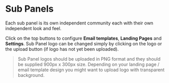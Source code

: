 # Sub Panels  

Each sub panel is its own independent community each with their own independent look and feel.

Click on the top buttons to configure **Email templates**, **Landing Pages** and **Settings**. Sub Panel logo can be changed simply by clicking on the logo or the upload button (if logo has not yet been uploaded).

> Sub Panel logos should be uploaded in PNG format and they should be supplied 900px x 300px size. Depending on your landing page / email template design you might want to upload logo with transparent background.
